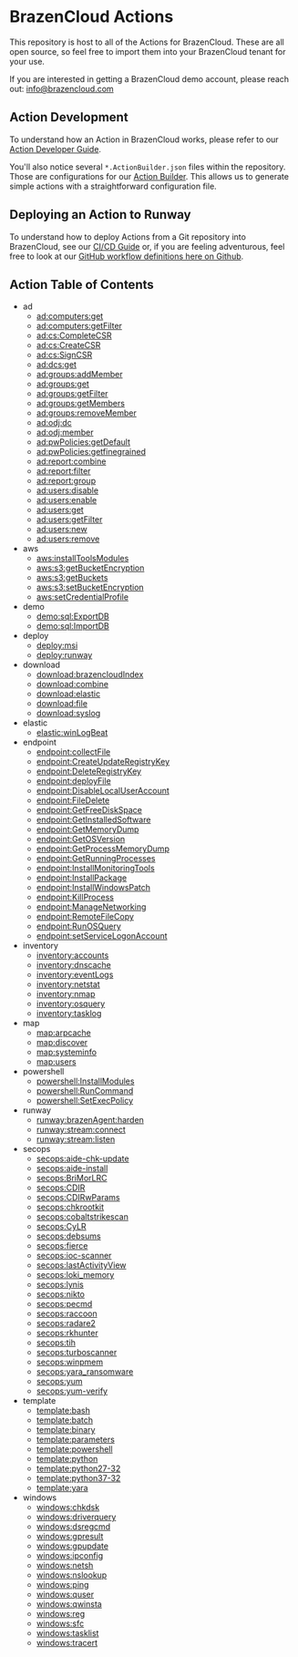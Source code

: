 # BrazenCloud Actions

This repository is host to all of the Actions for BrazenCloud. These are all open source, so feel free to import them into your BrazenCloud tenant for your use.

If you are interested in getting a BrazenCloud demo account, please reach out: [info@brazencloud.com](mailto:info@brazencloud.com)

## Action Development

To understand how an Action in BrazenCloud works, please refer to our [Action Developer Guide](https://docs.runway.host/runway-documentation/action-developer-guides/overview).

You'll also notice several `*.ActionBuilder.json` files within the repository. Those are configurations for our [Action Builder](https://github.com/BrazenCloud/ActionBuilder). This allows us to generate simple actions with a straightforward configuration file.

## Deploying an Action to Runway

To understand how to deploy Actions from a Git repository into BrazenCloud, see our [CI/CD Guide](https://docs.runway.host/runway-documentation/action-developer-guides/cicd) or, if you are feeling adventurous, feel free to look at our [GitHub workflow definitions here on Github](.github/workflows/).

## Action Table of Contents
<!-- region Generated -->
- ad
  - [ad:computers:get](ad/computers/get)
  - [ad:computers:getFilter](ad/computers/getFilter)
  - [ad:cs:CompleteCSR](ad/cs/CompleteCSR)
  - [ad:cs:CreateCSR](ad/cs/CreateCSR)
  - [ad:cs:SignCSR](ad/cs/SignCSR)
  - [ad:dcs:get](ad/dcs/get)
  - [ad:groups:addMember](ad/groups/addMember)
  - [ad:groups:get](ad/groups/get)
  - [ad:groups:getFilter](ad/groups/getFilter)
  - [ad:groups:getMembers](ad/groups/getMembers)
  - [ad:groups:removeMember](ad/groups/removeMember)
  - [ad:odj:dc](ad/odj/dc)
  - [ad:odj:member](ad/odj/member)
  - [ad:pwPolicies:getDefault](ad/pwPolicies/getDefault)
  - [ad:pwPolicies:getfinegrained](ad/pwPolicies/getfinegrained)
  - [ad:report:combine](ad/report/combine)
  - [ad:report:filter](ad/report/filter)
  - [ad:report:group](ad/report/group)
  - [ad:users:disable](ad/users/disable)
  - [ad:users:enable](ad/users/enable)
  - [ad:users:get](ad/users/get)
  - [ad:users:getFilter](ad/users/getFilter)
  - [ad:users:new](ad/users/new)
  - [ad:users:remove](ad/users/remove)
- aws
  - [aws:installToolsModules](aws/installToolsModules)
  - [aws:s3:getBucketEncryption](aws/s3/getBucketEncryption)
  - [aws:s3:getBuckets](aws/s3/getBuckets)
  - [aws:s3:setBucketEncryption](aws/s3/setBucketEncryption)
  - [aws:setCredentialProfile](aws/setCredentialProfile)
- demo
  - [demo:sql:ExportDB](demo/sql/ExportDB)
  - [demo:sql:ImportDB](demo/sql/ImportDB)
- deploy
  - [deploy:msi](deploy/msi)
  - [deploy:runway](deploy/runway)
- download
  - [download:brazencloudIndex](download/brazencloudIndex)
  - [download:combine](download/combine)
  - [download:elastic](download/elastic)
  - [download:file](download/file)
  - [download:syslog](download/syslog)
- elastic
  - [elastic:winLogBeat](elastic/winLogBeat)
- endpoint
  - [endpoint:collectFile](endpoint/collectFile)
  - [endpoint:CreateUpdateRegistryKey](endpoint/CreateUpdateRegistryKey)
  - [endpoint:DeleteRegistryKey](endpoint/DeleteRegistryKey)
  - [endpoint:deployFile](endpoint/deployFile)
  - [endpoint:DisableLocalUserAccount](endpoint/DisableLocalUserAccount)
  - [endpoint:FileDelete](endpoint/FileDelete)
  - [endpoint:GetFreeDiskSpace](endpoint/GetFreeDiskSpace)
  - [endpoint:GetInstalledSoftware](endpoint/GetInstalledSoftware)
  - [endpoint:GetMemoryDump](endpoint/GetMemoryDump)
  - [endpoint:GetOSVersion](endpoint/GetOSVersion)
  - [endpoint:GetProcessMemoryDump](endpoint/GetProcessMemoryDump)
  - [endpoint:GetRunningProcesses](endpoint/GetRunningProcesses)
  - [endpoint:InstallMonitoringTools](endpoint/InstallMonitoringTools)
  - [endpoint:InstallPackage](endpoint/InstallPackage)
  - [endpoint:InstallWindowsPatch](endpoint/InstallWindowsPatch)
  - [endpoint:KillProcess](endpoint/KillProcess)
  - [endpoint:ManageNetworking](endpoint/ManageNetworking)
  - [endpoint:RemoteFileCopy](endpoint/RemoteFileCopy)
  - [endpoint:RunOSQuery](endpoint/RunOSQuery)
  - [endpoint:setServiceLogonAccount](endpoint/setServiceLogonAccount)
- inventory
  - [inventory:accounts](inventory/accounts)
  - [inventory:dnscache](inventory/dnscache)
  - [inventory:eventLogs](inventory/eventLogs)
  - [inventory:netstat](inventory/netstat)
  - [inventory:nmap](inventory/nmap)
  - [inventory:osquery](inventory/osquery)
  - [inventory:tasklog](inventory/tasklog)
- map
  - [map:arpcache](map/arpcache)
  - [map:discover](map/discover)
  - [map:systeminfo](map/systeminfo)
  - [map:users](map/users)
- powershell
  - [powershell:InstallModules](powershell/InstallModules)
  - [powershell:RunCommand](powershell/RunCommand)
  - [powershell:SetExecPolicy](powershell/SetExecPolicy)
- runway
  - [runway:brazenAgent:harden](runway/brazenAgent/harden)
  - [runway:stream:connect](runway/stream/connect)
  - [runway:stream:listen](runway/stream/listen)
- secops
  - [secops:aide-chk-update](secops/aide-chk-update)
  - [secops:aide-install](secops/aide-install)
  - [secops:BriMorLRC](secops/BriMorLRC)
  - [secops:CDIR](secops/CDIR)
  - [secops:CDIRwParams](secops/CDIRwParams)
  - [secops:chkrootkit](secops/chkrootkit)
  - [secops:cobaltstrikescan](secops/cobaltstrikescan)
  - [secops:CyLR](secops/CyLR)
  - [secops:debsums](secops/debsums)
  - [secops:fierce](secops/fierce)
  - [secops:ioc-scanner](secops/ioc-scanner)
  - [secops:lastActivityView](secops/lastActivityView)
  - [secops:loki_memory](secops/loki_memory)
  - [secops:lynis](secops/lynis)
  - [secops:nikto](secops/nikto)
  - [secops:pecmd](secops/pecmd)
  - [secops:raccoon](secops/raccoon)
  - [secops:radare2](secops/radare2)
  - [secops:rkhunter](secops/rkhunter)
  - [secops:tih](secops/tih)
  - [secops:turboscanner](secops/turboscanner)
  - [secops:winpmem](secops/winpmem)
  - [secops:yara_ransomware](secops/yara_ransomware)
  - [secops:yum](secops/yum)
  - [secops:yum-verify](secops/yum-verify)
- template
  - [template:bash](template/bash)
  - [template:batch](template/batch)
  - [template:binary](template/binary)
  - [template:parameters](template/parameters)
  - [template:powershell](template/powershell)
  - [template:python](template/python)
  - [template:python27-32](template/python27-32)
  - [template:python37-32](template/python37-32)
  - [template:yara](template/yara)
- windows
  - [windows:chkdsk](windows/chkdsk)
  - [windows:driverquery](windows/driverquery)
  - [windows:dsregcmd](windows/dsregcmd)
  - [windows:gpresult](windows/gpresult)
  - [windows:gpupdate](windows/gpupdate)
  - [windows:ipconfig](windows/ipconfig)
  - [windows:netsh](windows/netsh)
  - [windows:nslookup](windows/nslookup)
  - [windows:ping](windows/ping)
  - [windows:quser](windows/quser)
  - [windows:qwinsta](windows/qwinsta)
  - [windows:reg](windows/reg)
  - [windows:sfc](windows/sfc)
  - [windows:tasklist](windows/tasklist)
  - [windows:tracert](windows/tracert)
<!-- endregion -->
